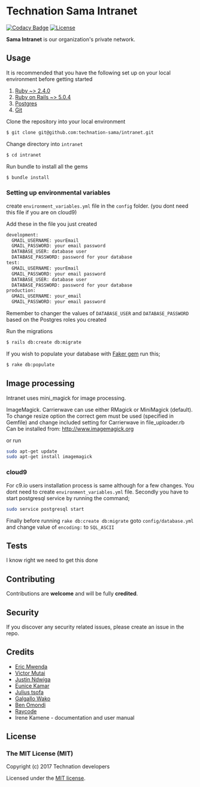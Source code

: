 # Technation Sama Intranet

[![Codacy Badge](https://api.codacy.com/project/badge/Grade/e98759ab0c0f4f81bc8689827be0af3a)](https://www.codacy.com/app/victorjambo/intranet?utm_source=github.com&amp;utm_medium=referral&amp;utm_content=technation-sama/intranet&amp;utm_campaign=Badge_Grade)
[![License](https://poser.pugx.org/laravel/framework/license.svg)](http://opensource.org/licenses/MIT)

**Sama Intranet** is our organization's private network.

## Usage

It is recommended that you have the following set up on your local environment before getting started

1. [Ruby ~> 2.4.0](https://www.ruby-lang.org/en/downloads/)
2. [Ruby on Rails ~> 5.0.4](http://rubyonrails.org/)
3. [Postgres](http://www.postgresql.org)
4. [Git](https://git-scm.com)

Clone the repository into your local environment

```bash
$ git clone git@github.com:technation-sama/intranet.git
```

Change directory into `intranet`

```bash
$ cd intranet
```

Run bundle to install all the gems

```bash
$ bundle install
```

### Setting up environmental variables
create `environment_variables.yml` file in the `config` folder. (you dont need this file if you are on cloud9)

Add these in the file you just created

```bash
development:
  GMAIL_USERNAME: yourEmail
  GMAIL_PASSWORD: your email password
  DATABASE_USER: database user
  DATABASE_PASSWORD: password for your database 
test:
  GMAIL_USERNAME: yourEmail
  GMAIL_PASSWORD: your email password
  DATABASE_USER: database user
  DATABASE_PASSWORD: password for your database 
production:
  GMAIL_USERNAME: your_email
  GMAIL_PASSWORD: your email password
```

Remember to changer the values of `DATABASE_USER` and `DATABASE_PASSWORD` based on the Postgres roles you created


Run the migrations

```bash
$ rails db:create db:migrate
```

If you wish to populate your database with [Faker gem](https://github.com/stympy/faker) run this;

```bash
$ rake db:populate
```

## Image processing

Intranet uses mini_magick for image processing.

ImageMagick. Carrierwave can use either RMagick or MiniMagick (default). To change resize option the correct gem must be used (specified in Gemfile) and change included setting for Carrierwave in file_uploader.rb
Can be installed from: http://www.imagemagick.org

or run

```bash
sudo apt-get update
sudo apt-get install imagemagick
```

### cloud9
For c9.io users installation process is same although for a few changes. You dont need to create `environment_variables.yml` file. Secondly you have to start postgresql service by running the command;
```bash
sudo service postgresql start
```
Finally before running `rake db:create db:migrate` goto `config/database.yml` and change value of `encoding:` to `SQL_ASCII`

## Tests

I know right we need to get this done

## Contributing

Contributions are **welcome** and will be fully **credited**.

## Security

If you discover any security related issues, please create an issue in the repo.

## Credits

* [Eric Mwenda](https://github.com/mwenda-eric)
* [Victor Mutai](https://github.com/victorjambo)
* [Justin Ndwiga](https://github.com/ThaDeveloper)
* [Eunice Kamar](https://github.com/eunice12jk)
* [Julius tsofa](https://github.com/gtsofa)
* [Galgallo Wako](https://github.com/gwako94)
* [Ben Omondi](https://github.com/omondi20)
* [Raycode](https://github.com/Raycode21)
* Irene Kamene - documentation and user manual

## License

### The MIT License (MIT)

Copyright (c) 2017 Technation developers

Licensed under the [MIT license](http://opensource.org/licenses/MIT).
